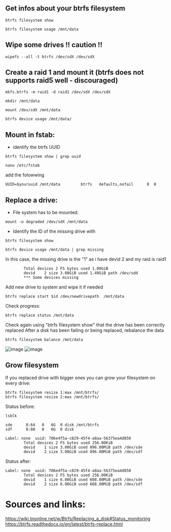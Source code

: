 
## Get infos about your btrfs filesystem
```ssh
btrfs filesystem show
```
```ssh
btrfs filesystem usage /mnt/data
```
## Wipe some drives !! caution !!
```ssh
wipefs --all -t btrfs /dev/sdX /dev/sdX
```

## Create a raid 1 and mount it (btrfs does not supports raid5 well - discouraged)
```ssh
mkfs.btrfs -m raid1 -d raid1 /dev/sdX /dev/sdX
```

```ssh
mkdir /mnt/data
```

```ssh
mount /dev/sdX /mnt/data
```


```ssh
btrfs device usage /mnt/data/
```

## Mount in fstab:
- identify the btrfs UUID
```ssh
btrfs filesystem show | grep uuid
```
```ssh
nano /etc/fstab
```
add the folowwing
```ssh
UUID=$youruuid /mnt/data         btrfs   defaults,nofail      0  0
```

## Replace a drive:
- File system has to be mounted.
```ssh
mount -o degraded /dev/sdX /mnt/data
```
- Identify the ID of the missing drive with 
```ssh
btrfs filesystem show
```
```ssh
btrfs device usage /mnt/data | grep missing
```
In this case, the missing drive is the "1" as i have devid 2 and my raid is raid1
```Label: none  uuid: a78a5a91-ad4b-4037-861d-92212b34f63c
        Total devices 2 FS bytes used 1.00GiB
        devid    2 size 3.00GiB used 1.49GiB path /dev/sdd
        *** Some devices missing
```
Add new drive to system and wipe it if needed
```ssh
btrfs replace start $id /dev/newdrivepath  /mnt/data
```
Check progress:
```ssh
btrfs replace status /mnt/data
```  
Check again using "btrfs filesystem show" that the drive has been correctly replaced
After a disk has been failing or being replaced, rebalance the data
```ssh
btrfs filesystem balance /mnt/data
```
![image](https://github.com/Tontonjo/debian/assets/60965766/fdf02944-f8dc-459c-a232-c46273f5f15b)
![image](https://github.com/Tontonjo/debian/assets/60965766/3483e892-df3b-4337-9a56-224b27a680f2)

## Grow filesystem
If you replaced drive with bigger ones you can grow your filesystem on every drive:
```ssh
btrfs filesystem resize 1:max /mnt/btrfs/
btrfs filesystem resize 2:max /mnt/btrfs/
```

Status before:
```ssh
lsblk
```
```
sde      8:64   0   6G  0 disk /mnt/btrfs
sdf      8:80   0   6G  0 disk
```
```
Label: none  uuid: 706e4f5a-c829-45f4-a8aa-56375ea4d850
        Total devices 2 FS bytes used 256.00KiB
        devid    1 size 3.00GiB used 896.00MiB path /dev/sde
        devid    2 size 3.00GiB used 896.00MiB path /dev/sdf
```



Status after:
```
Label: none  uuid: 706e4f5a-c829-45f4-a8aa-56375ea4d850
        Total devices 2 FS bytes used 256.00KiB
        devid    1 size 6.00GiB used 608.00MiB path /dev/sde
        devid    2 size 6.00GiB used 608.00MiB path /dev/sdf
```

# Sources and links:
https://wiki.tnonline.net/w/Btrfs/Replacing_a_disk#Status_monitoring
https://btrfs.readthedocs.io/en/latest/btrfs-replace.html

